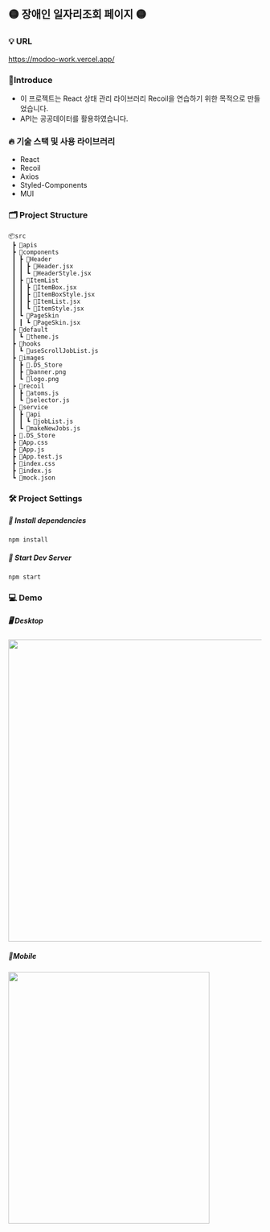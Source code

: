 ## 🟡 장애인 일자리조회 페이지 🟡 

### 💡 URL
https://modoo-work.vercel.app/

### 🎈Introduce
- 이 프로젝트는 React 상태 관리 라이브러리 Recoil을 연습하기 위한 목적으로 만들었습니다. 
- API는 공공데이터를 활용하였습니다.

### 🔥 기술 스택 및 사용 라이브러리
- React
- Recoil
- Axios
- Styled-Components
- MUI

### 🗂️ Project Structure
```
📦src
 ┣ 📂apis
 ┣ 📂components
 ┃ ┣ 📂Header
 ┃ ┃ ┣ 📜Header.jsx
 ┃ ┃ ┗ 📜HeaderStyle.jsx
 ┃ ┣ 📂ItemList
 ┃ ┃ ┣ 📜ItemBox.jsx
 ┃ ┃ ┣ 📜ItemBoxStyle.jsx
 ┃ ┃ ┣ 📜ItemList.jsx
 ┃ ┃ ┗ 📜ItemStyle.jsx
 ┃ ┗ 📂PageSkin
 ┃ ┃ ┗ 📜PageSkin.jsx
 ┣ 📂default
 ┃ ┗ 📜theme.js
 ┣ 📂hooks
 ┃ ┗ 📜useScrollJobList.js
 ┣ 📂images
 ┃ ┣ 📜.DS_Store
 ┃ ┣ 📜banner.png
 ┃ ┗ 📜logo.png
 ┣ 📂recoil
 ┃ ┣ 📜atoms.js
 ┃ ┗ 📜selector.js
 ┣ 📂service
 ┃ ┣ 📂api
 ┃ ┃ ┗ 📜jobList.js
 ┃ ┗ 📜makeNewJobs.js
 ┣ 📜.DS_Store
 ┣ 📜App.css
 ┣ 📜App.js
 ┣ 📜App.test.js
 ┣ 📜index.css
 ┣ 📜index.js
 ┗ 📜mock.json
```
### 🛠️ Project Settings
##### 📢 Install dependencies
```
npm install
```
##### 📢 Start Dev Server
```
npm start
```
### 💻 Demo
##### 🖥️ Desktop
<img src="https://github.com/codnjs779/images/issues/1#issue-2118926429" width="800" height="600"/>


##### 📱Mobile
<img src="https://github.com/codnjs779/images/issues/2#issue-2118927313
" width="400" height="500"/>
